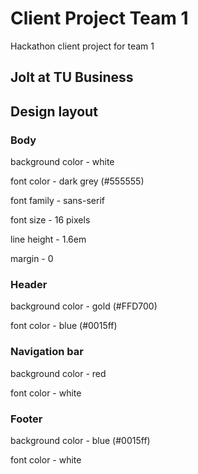 # Client Project Team 1
Hackathon client project for team 1
## Jolt at TU Business

## Design layout

### Body

background color - white

font color - dark grey (#555555)

font family - sans-serif

font size - 16 pixels

line height - 1.6em

margin - 0

### Header

background color - gold (#FFD700)

font color - blue (#0015ff)

### Navigation bar

background color - red

font color - white

### Footer

background color - blue (#0015ff)

font color - white

